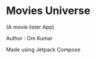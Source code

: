 <span>
        <h1>Movies Universe</h1><p>(A movie lister App)</p>
</span>
<p>Author : Om Kumar</p>
<p>Made using Jetpack Compose</p>
